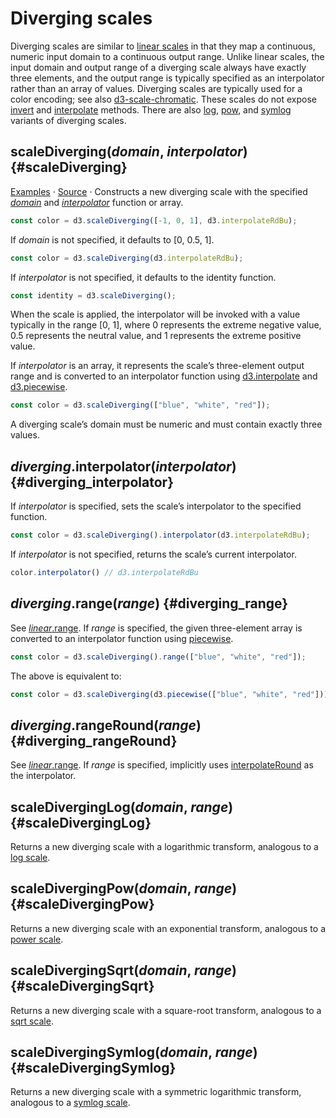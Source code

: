 # Diverging scales

Diverging scales are similar to [linear scales](./linear.md) in that they map a continuous, numeric input domain to a continuous output range. Unlike linear scales, the input domain and output range of a diverging scale always have exactly three elements, and the output range is typically specified as an interpolator rather than an array of values. Diverging scales are typically used for a color encoding; see also [d3-scale-chromatic](../d3-scale-chromatic.md). These scales do not expose [invert](./linear.md#linear_invert) and [interpolate](./linear.md#linear_interpolate) methods. There are also [log](#scaleDivergingLog), [pow](#scaleDivergingPow), and [symlog](#scaleDivergingSymlog) variants of diverging scales.

## scaleDiverging(*domain*, *interpolator*) {#scaleDiverging}

[Examples](https://observablehq.com/@d3/diverging-scales) · [Source](https://github.com/d3/d3-scale/blob/main/src/diverging.js) · Constructs a new diverging scale with the specified [*domain*](./linear.md#linear_domain) and [*interpolator*](#diverging_interpolator) function or array.

```js
const color = d3.scaleDiverging([-1, 0, 1], d3.interpolateRdBu);
```

If *domain* is not specified, it defaults to [0, 0.5, 1].

```js
const color = d3.scaleDiverging(d3.interpolateRdBu);
```

If *interpolator* is not specified, it defaults to the identity function.

```js
const identity = d3.scaleDiverging();
```

When the scale is applied, the interpolator will be invoked with a value typically in the range [0, 1], where 0 represents the extreme negative value, 0.5 represents the neutral value, and 1 represents the extreme positive value.

If *interpolator* is an array, it represents the scale’s three-element output range and is converted to an interpolator function using [d3.interpolate](../d3-interpolate/value.md#interpolate) and [d3.piecewise](../d3-interpolate/value.md#piecewise).

```js
const color = d3.scaleDiverging(["blue", "white", "red"]);
```

A diverging scale’s domain must be numeric and must contain exactly three values.

## *diverging*.interpolator(*interpolator*) {#diverging_interpolator}

If *interpolator* is specified, sets the scale’s interpolator to the specified function.

```js
const color = d3.scaleDiverging().interpolator(d3.interpolateRdBu);
```

If *interpolator* is not specified, returns the scale’s current interpolator.

```js
color.interpolator() // d3.interpolateRdBu
```

## *diverging*.range(*range*) {#diverging_range}

See [*linear*.range](./linear.md#linear_range). If *range* is specified, the given three-element array is converted to an interpolator function using [piecewise](../d3-interpolate/value.md#piecewise).

```js
const color = d3.scaleDiverging().range(["blue", "white", "red"]);
```

The above is equivalent to:

```js
const color = d3.scaleDiverging(d3.piecewise(["blue", "white", "red"]));
```

## *diverging*.rangeRound(*range*) {#diverging_rangeRound}

See [*linear*.range](./linear.md#linear_rangeRound). If *range* is specified, implicitly uses [interpolateRound](../d3-interpolate/value.md#interpolateRound) as the interpolator.

## scaleDivergingLog(*domain*, *range*) {#scaleDivergingLog}

Returns a new diverging scale with a logarithmic transform, analogous to a [log scale](./log.md).

## scaleDivergingPow(*domain*, *range*) {#scaleDivergingPow}

Returns a new diverging scale with an exponential transform, analogous to a [power scale](./pow.md).

## scaleDivergingSqrt(*domain*, *range*) {#scaleDivergingSqrt}

Returns a new diverging scale with a square-root transform, analogous to a [sqrt scale](./pow.md#scaleSqrt).

## scaleDivergingSymlog(*domain*, *range*) {#scaleDivergingSymlog}

Returns a new diverging scale with a symmetric logarithmic transform, analogous to a [symlog scale](./symlog.md).
